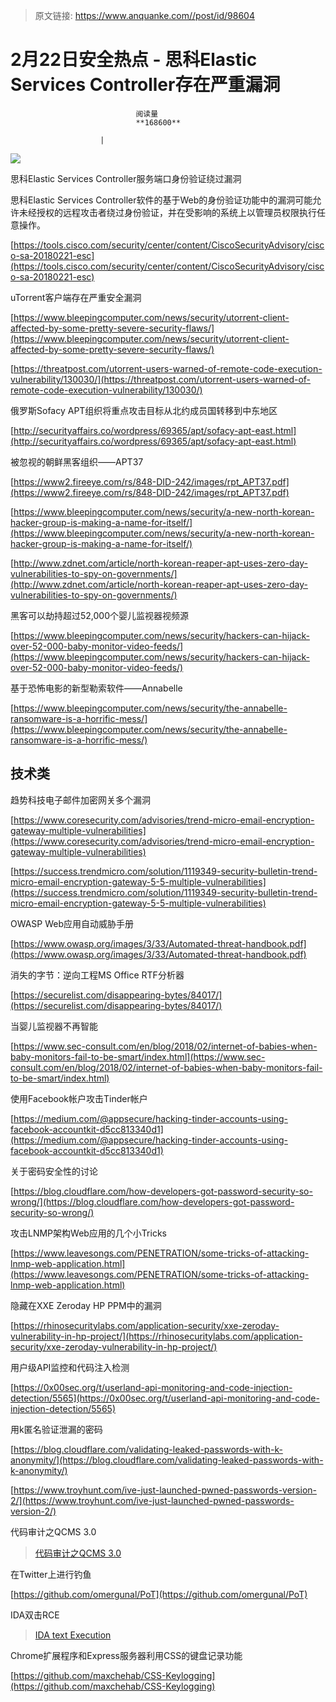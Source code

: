 > 原文链接: https://www.anquanke.com//post/id/98604 


# 2月22日安全热点 - 思科Elastic Services Controller存在严重漏洞


                                阅读量   
                                **168600**
                            
                        |
                        
                                                                                    



[![](https://p3.ssl.qhimg.com/t01962d627638962a61.png)](https://p3.ssl.qhimg.com/t01962d627638962a61.png)



思科Elastic Services Controller服务端口身份验证绕过漏洞

思科Elastic Services Controller软件的基于Web的身份验证功能中的漏洞可能允许未经授权的远程攻击者绕过身份验证，并在受影响的系统上以管理员权限执行任意操作。

[https://tools.cisco.com/security/center/content/CiscoSecurityAdvisory/cisco-sa-20180221-esc](https://tools.cisco.com/security/center/content/CiscoSecurityAdvisory/cisco-sa-20180221-esc)



uTorrent客户端存在严重安全漏洞

[https://www.bleepingcomputer.com/news/security/utorrent-client-affected-by-some-pretty-severe-security-flaws/](https://www.bleepingcomputer.com/news/security/utorrent-client-affected-by-some-pretty-severe-security-flaws/)

[https://threatpost.com/utorrent-users-warned-of-remote-code-execution-vulnerability/130030/](https://threatpost.com/utorrent-users-warned-of-remote-code-execution-vulnerability/130030/)



俄罗斯Sofacy APT组织将重点攻击目标从北约成员国转移到中东地区

[http://securityaffairs.co/wordpress/69365/apt/sofacy-apt-east.html](http://securityaffairs.co/wordpress/69365/apt/sofacy-apt-east.html)



被忽视的朝鲜黑客组织——APT37

[https://www2.fireeye.com/rs/848-DID-242/images/rpt_APT37.pdf](https://www2.fireeye.com/rs/848-DID-242/images/rpt_APT37.pdf)

[https://www.bleepingcomputer.com/news/security/a-new-north-korean-hacker-group-is-making-a-name-for-itself/](https://www.bleepingcomputer.com/news/security/a-new-north-korean-hacker-group-is-making-a-name-for-itself/)

[http://www.zdnet.com/article/north-korean-reaper-apt-uses-zero-day-vulnerabilities-to-spy-on-governments/](http://www.zdnet.com/article/north-korean-reaper-apt-uses-zero-day-vulnerabilities-to-spy-on-governments/)



黑客可以劫持超过52,000个婴儿监视器视频源

[https://www.bleepingcomputer.com/news/security/hackers-can-hijack-over-52-000-baby-monitor-video-feeds/](https://www.bleepingcomputer.com/news/security/hackers-can-hijack-over-52-000-baby-monitor-video-feeds/)



基于恐怖电影的新型勒索软件——Annabelle

[https://www.bleepingcomputer.com/news/security/the-annabelle-ransomware-is-a-horrific-mess/](https://www.bleepingcomputer.com/news/security/the-annabelle-ransomware-is-a-horrific-mess/)



## 技术类

趋势科技电子邮件加密网关多个漏洞

[https://www.coresecurity.com/advisories/trend-micro-email-encryption-gateway-multiple-vulnerabilities](https://www.coresecurity.com/advisories/trend-micro-email-encryption-gateway-multiple-vulnerabilities)

[https://success.trendmicro.com/solution/1119349-security-bulletin-trend-micro-email-encryption-gateway-5-5-multiple-vulnerabilities](https://success.trendmicro.com/solution/1119349-security-bulletin-trend-micro-email-encryption-gateway-5-5-multiple-vulnerabilities)



OWASP Web应用自动威胁手册

[https://www.owasp.org/images/3/33/Automated-threat-handbook.pdf](https://www.owasp.org/images/3/33/Automated-threat-handbook.pdf)



消失的字节：逆向工程MS Office RTF分析器

[https://securelist.com/disappearing-bytes/84017/](https://securelist.com/disappearing-bytes/84017/)



当婴儿监视器不再智能

[https://www.sec-consult.com/en/blog/2018/02/internet-of-babies-when-baby-monitors-fail-to-be-smart/index.html](https://www.sec-consult.com/en/blog/2018/02/internet-of-babies-when-baby-monitors-fail-to-be-smart/index.html)



使用Facebook帐户攻击Tinder帐户

[https://medium.com/@appsecure/hacking-tinder-accounts-using-facebook-accountkit-d5cc813340d1](https://medium.com/@appsecure/hacking-tinder-accounts-using-facebook-accountkit-d5cc813340d1)



关于密码安全性的讨论

[https://blog.cloudflare.com/how-developers-got-password-security-so-wrong/](https://blog.cloudflare.com/how-developers-got-password-security-so-wrong/)



攻击LNMP架构Web应用的几个小Tricks

[https://www.leavesongs.com/PENETRATION/some-tricks-of-attacking-lnmp-web-application.html](https://www.leavesongs.com/PENETRATION/some-tricks-of-attacking-lnmp-web-application.html)



隐藏在XXE Zeroday HP PPM中的漏洞

[https://rhinosecuritylabs.com/application-security/xxe-zeroday-vulnerability-in-hp-project/](https://rhinosecuritylabs.com/application-security/xxe-zeroday-vulnerability-in-hp-project/)



用户级API监控和代码注入检测

[https://0x00sec.org/t/userland-api-monitoring-and-code-injection-detection/5565](https://0x00sec.org/t/userland-api-monitoring-and-code-injection-detection/5565)



用k匿名验证泄漏的密码

[https://blog.cloudflare.com/validating-leaked-passwords-with-k-anonymity/](https://blog.cloudflare.com/validating-leaked-passwords-with-k-anonymity/)

[https://www.troyhunt.com/ive-just-launched-pwned-passwords-version-2/](https://www.troyhunt.com/ive-just-launched-pwned-passwords-version-2/)



代码审计之QCMS 3.0

> [代码审计之QCMS 3.0](http://foreversong.cn/archives/1092)

<iframe class="wp-embedded-content" sandbox="allow-scripts" security="restricted" style="position: absolute; clip: rect(1px, 1px, 1px, 1px);" src="http://foreversong.cn/archives/1092/embed#?secret=tIdRGnvNsu" data-secret="tIdRGnvNsu" width="500" height="282" title="《代码审计之QCMS 3.0》—ADog's Blog" frameborder="0" marginwidth="0" marginheight="0" scrolling="no"></iframe>



在Twitter上进行钓鱼

[https://github.com/omergunal/PoT](https://github.com/omergunal/PoT)



IDA双击RCE

> [IDA text Execution](http://riscy.business/2018/02/ida-remote-execution/)

<iframe class="wp-embedded-content" sandbox="allow-scripts" security="restricted" style="position: absolute; clip: rect(1px, 1px, 1px, 1px);" src="http://riscy.business/2018/02/ida-remote-execution/embed/#?secret=0gfn1v9jj7" data-secret="0gfn1v9jj7" width="500" height="282" title="“IDA text Execution” — RISCY BUSINESS" frameborder="0" marginwidth="0" marginheight="0" scrolling="no"></iframe>



Chrome扩展程序和Express服务器利用CSS的键盘记录功能

[https://github.com/maxchehab/CSS-Keylogging](https://github.com/maxchehab/CSS-Keylogging)




